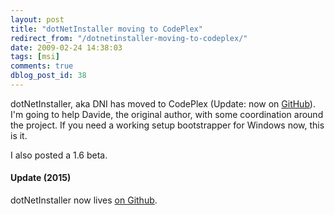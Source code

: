 ```yaml
---
layout: post
title: "dotNetInstaller moving to CodePlex"
redirect_from: "/dotnetinstaller-moving-to-codeplex/"
date: 2009-02-24 14:38:03
tags: [msi]
comments: true
dblog_post_id: 38
---
```

dotNetInstaller, aka DNI has moved to CodePlex (Update: now on [GitHub](https://github.com/dotnetinstaller/dotnetinstaller)). I'm going to help Davide, the original author, with some coordination around the project. If you need a working setup bootstrapper for Windows now, this is it.

I also posted a 1.6 beta.

#### Update (2015)

dotNetInstaller now lives [on Github](https://github.com/dblock/dotnetinstaller).
